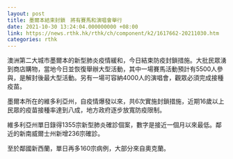 ```yaml
---
layout: post
title: 墨爾本結束封鎖　將有賽馬和演唱會舉行
date: 2021-10-30 13:24:04.000000000 +08:00
link: https://news.rthk.hk/rthk/ch/component/k2/1617662-20211030.htm
categories: rthk
---
```


澳洲第二大城市墨爾本的新型肺炎疫情緩和，今日結束防疫封鎖措施。大批民眾湧到商店購物，當地今日並恢復舉辦大型活動，其中一場賽馬活動預計有5500人參與，是解封後最大型活動。另有一場可容納4000人的演唱會，觀眾必須完成接種疫苗。

墨爾本所在的維多利亞州，自疫情爆發以來，共6次實施封鎖措施，近期16歲以上民眾的疫苗接種率達到八成，地方政府逐步放寬防疫限制。

維多利亞州單日錄得1355宗新型肺炎確診個案，數字是接近一個月以來最低。鄰近的新南威爾士州新增236宗確診。

至於鄰國新西蘭，單日再多160宗病例，大部分來自奧克蘭。
